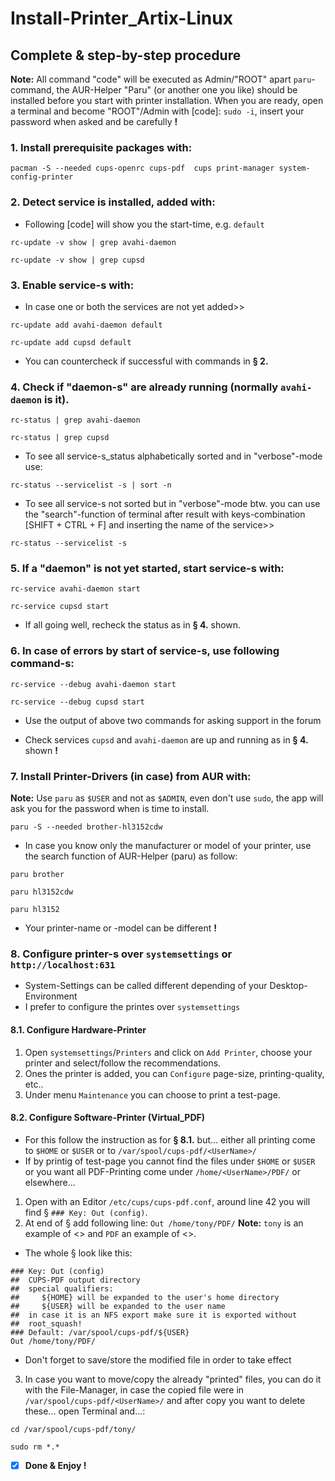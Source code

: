 # Install-Printer_Artix-Linux

## Complete & step-by-step procedure
**Note:** All command "code" will be executed as Admin/"ROOT" apart `paru`-command, the AUR-Helper "Paru" (or another one you like) should be installed before you start with printer installation. When you are ready, open a terminal and become "ROOT"/Admin with [code]: `sudo -i`, insert your password when asked and be carefully **!** 

### 1.  Install prerequisite packages with: 
```
pacman -S --needed cups-openrc cups-pdf  cups print-manager system-config-printer
```

### 2. Detect service is installed, added with:
* Following [code] will show you the start-time, e.g. `default`

```
rc-update -v show | grep avahi-daemon

rc-update -v show | grep cupsd
```
### 3. Enable service-s with:
* In case one or both the services are not yet added>>

```
rc-update add avahi-daemon default

rc-update add cupsd default
```
* You can countercheck if successful with commands in **§ 2.**

### 4. Check if "daemon-s" are already running (normally `avahi-daemon` is it).
```
rc-status | grep avahi-daemon

rc-status | grep cupsd
```
* To see all service-s_status alphabetically sorted and in "verbose"-mode use:
```
rc-status --servicelist -s | sort -n
```
* To see all service-s not sorted but in "verbose"-mode btw. you can use the "search"-function of terminal after result with keys-combination [SHIFT + CTRL + F] and inserting the name of the service>>

```
rc-status --servicelist -s
```

### 5. If a "daemon" is not yet started, start service-s with: 
```
rc-service avahi-daemon start

rc-service cupsd start
```
* If all going well, recheck the status as in **§ 4.** shown.

### 6. In case of errors by start of service-s, use following command-s:
```
rc-service --debug avahi-daemon start

rc-service --debug cupsd start
```
* Use the output of above two commands for asking support in the forum

* Check services `cupsd` and `avahi-daemon` are up and running as in **§ 4.** shown **!**
### 7. Install Printer-Drivers (in case) from AUR with:
**Note:** Use `paru` as `$USER` and not as `$ADMIN`, even don't use `sudo`, the app will ask you for the password when is time to install.
```
paru -S --needed brother-hl3152cdw
```
* In case you know only the manufacturer or model of your printer, use the search function of AUR-Helper (paru) as follow:

```
paru brother

paru hl3152cdw

paru hl3152
```

* Your printer-name or -model can be different **!** 

### 8. Configure printer-s over `systemsettings` or `http://localhost:631`
* System-Settings can be called different depending of your Desktop-Environment
* I prefer to configure the printes over `systemsettings`
#### 8.1. Configure Hardware-Printer
1. Open `systemsettings`/`Printers` and click on `Add Printer`, choose your printer and select/follow the recommendations.
2. Ones the printer is added, you can `Configure` page-size, printing-quality, etc..
3. Under menu `Maintenance` you can choose to print a test-page.
#### 8.2. Configure Software-Printer (Virtual_PDF)
* For this follow the instruction as for **§ 8.1.** but... either all printing come to `$HOME` or `$USER` or to `/var/spool/cups-pdf/<UserName>/`
* If by printig of test-page you cannot find the files under `$HOME` or `$USER` or you want all PDF-Printing come under `/home/<UserName>/PDF/` or elsewhere...
1. Open with an Editor `/etc/cups/cups-pdf.conf`, around line 42 you will find § `### Key: Out (config)`.
2. At end of § add following line: `Out /home/tony/PDF/`
**Note:** `tony` is an example of <<UserName>> and `PDF` an example of <<FolderName>>.
* The whole § look like this:
```
### Key: Out (config)
##  CUPS-PDF output directory 
##  special qualifiers: 
##     ${HOME} will be expanded to the user's home directory
##     ${USER} will be expanded to the user name
##  in case it is an NFS export make sure it is exported without
##  root_squash! 
### Default: /var/spool/cups-pdf/${USER}
Out /home/tony/PDF/
```
* Don't forget to save/store the modified file in order to take effect
3. In case you want to move/copy the already "printed" files, you can do it with the File-Manager, in case the copied file were in<br/>
`/var/spool/cups-pdf/<UserName>/` and after copy you want to delete these... open Terminal and...:
```
cd /var/spool/cups-pdf/tony/

sudo rm *.*
```

- [x] **Done & Enjoy !**
